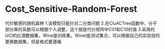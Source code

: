 # Cost_Sensitive-Random-Forest
代价敏感的随机森林
1.该模型只能针对二分类问题
2.在CluACTree函数中，分子部分乘的系数可以根据个人调整，这个就是代价矩阵中C01和C10的值
3.采用的UCI的红酒数据集，Wine是训练集，Winet是测试集合，可以根据自己的实验目的更换数据集，但是格式要遵循

